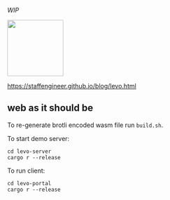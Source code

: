 _WIP_

<img src="https://raw.githubusercontent.com/velostudio/levo/main/levo.png" width="128" />

https://staffengineer.github.io/blog/levo.html

## web as it should be

To re-generate brotli encoded wasm file run `build.sh`.

To start demo server:

`cd levo-server`  
`cargo r --release`

To run client:

`cd levo-portal`  
`cargo r --release`

